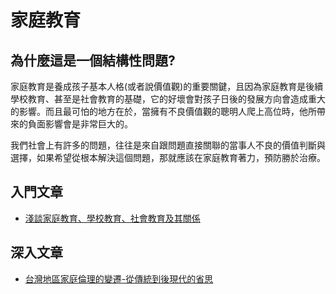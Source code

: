 # 家庭教育

## 為什麼這是一個結構性問題?

家庭教育是養成孩子基本人格(或者說價值觀)的重要關鍵，且因為家庭教育是後續學校教育、甚至是社會教育的基礎，它的好壞會對孩子日後的發展方向會造成重大的影響。而且最可怕的地方在於，當擁有不良價值觀的聰明人爬上高位時，他所帶來的負面影響會是非常巨大的。

我們社會上有許多的問題，往往是來自跟問題直接關聯的當事人不良的價值判斷與選擇，如果希望從根本解決這個問題，那就應該在家庭教育著力，預防勝於治療。

## 入門文章

- [淺談家庭教育、學校教育、社會教育及其關係](http://big.hi138.com/jiaoyuxue/jiaoyulilun/201101/278749.asp#.VlHLuXYrLIU)　

## 深入文章

- [台灣地區家庭倫理的變遷-從傳統到後現代的省思](http://www.ccunix.ccu.edu.tw/~edume/fjl/1.doc)

